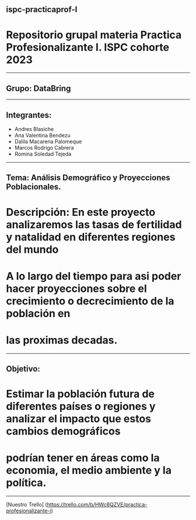 ## ispc-practicaprof-I
# Repositorio grupal materia Practica Profesionalizante I. ISPC cohorte 2023
-----------------------------------------------------------------------------
## Grupo: DataBring
-----------------------------------------------------------------------------
## Integrantes:
- Andres Blasiche
- Ana Valentina Bendezu
- Dalila Macarena Palomeque
- Marcos Rodrigo Cabrera
- Romina Soledad Tejeda
-----------------------------------------------------------------------------
## Tema: Análisis Demográfico y Proyecciones Poblacionales.
# Descripción: En este proyecto analizaremos las tasas de fertilidad y natalidad en diferentes regiones del mundo
# A lo largo del tiempo para asi poder hacer proyecciones sobre el crecimiento o decrecimiento de la población en
# las proximas decadas.
-----------------------------------------------------------------------------
## Objetivo:
# Estimar la población futura de diferentes países o regiones y analizar el impacto que estos cambios demográficos
# podrían tener en áreas como la economia, el medio ambiente y la política.
---
[Nuestro Trello]
(https://trello.com/b/HWc6QZVE/practica-profesionalizante-i)

